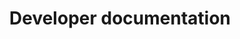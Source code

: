 ---
title: Developer documentation
description: Best practices for implementing Notary project specifications.
weight: 5
---